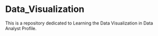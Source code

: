 # Data_Visualization
This  is a repository dedicated to Learning the Data Visualization in Data Analyst Profile. 
